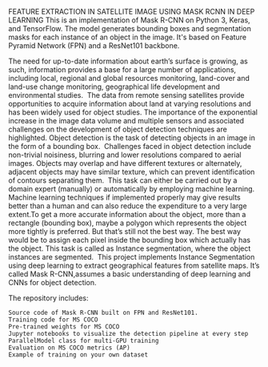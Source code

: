 FEATURE EXTRACTION IN SATELLITE IMAGE USING MASK RCNN IN DEEP LEARNING
This is an implementation of Mask R-CNN on Python 3, Keras, and TensorFlow. The model generates bounding boxes and segmentation masks for each instance of an object in the image. It's based on Feature Pyramid Network (FPN) and a ResNet101 backbone.

The need for up-to-date information about earth’s surface is growing, as such, information provides a base for a large number of applications, including local, regional and global resources monitoring, land-cover and land-use change monitoring, geographical life development and environmental studies.  The data from remote sensing satellites provide opportunities to acquire information about land at varying resolutions and has been widely used for object studies. The importance of the exponential increase in the image data volume and multiple sensors and associated challenges on the development of object detection techniques are highlighted. Object detection is the task of detecting objects in an image in the form of a bounding box.  Challenges faced in object detection include non-trivial noisiness, blurring and lower resolutions compared to aerial images. Objects may overlap and have different textures or alternately, adjacent objects may have similar texture, which can prevent identification of contours separating them.  This task can either be carried out by a domain expert (manually) or automatically by employing machine learning. Machine learning techniques if implemented properly may give results better than a human and can also reduce the expenditure to a very large extent.To get a more accurate information about the object, more than a rectangle (bounding box), maybe a polygon which represents the object more tightly is preferred. But that’s still not the best way. The best way would be to assign each pixel inside the bounding box which actually has the object. This task is called as Instance segmentation, where the object instances are segmented.  This project implements Instance Segmentation using deep learning to extract geographical features from satellite maps. It’s called Mask R-CNN,assumes a basic understanding of deep learning and CNNs for object detection.  


The repository includes:

    Source code of Mask R-CNN built on FPN and ResNet101.
    Training code for MS COCO
    Pre-trained weights for MS COCO
    Jupyter notebooks to visualize the detection pipeline at every step
    ParallelModel class for multi-GPU training
    Evaluation on MS COCO metrics (AP)
    Example of training on your own dataset


